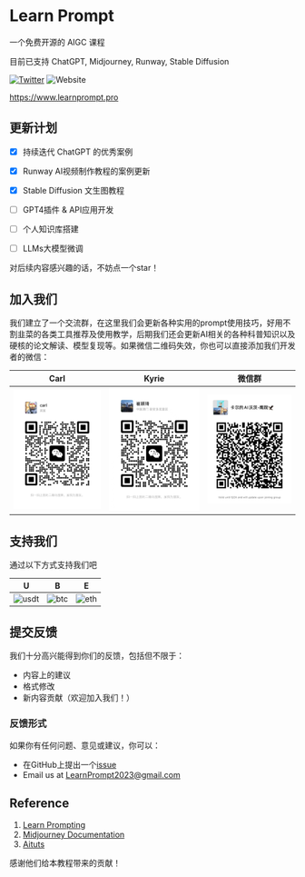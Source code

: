 # Learn Prompt

一个免费开源的 AIGC 课程

目前已支持 ChatGPT, Midjourney, Runway, Stable Diffusion 

[![Twitter](https://img.shields.io/twitter/url?label=Follow%20%40prompt_learn&style=social&url=https%3A%2F%2Ftwitter.com%2Flearnprompting)](https://twitter.com/prompt_learn)
![Website](https://img.shields.io/website?down_message=offline%20%3A%28&up_message=learnprompt.pro&url=https%3A%2F%2Flearnprompting.org)


https://www.learnprompt.pro

## 更新计划

- [X] 持续迭代 ChatGPT 的优秀案例
- [X] Runway AI视频制作教程的案例更新
- [X] Stable Diffusion 文生图教程
- [ ] GPT4插件 & API应用开发
- [ ] 个人知识库搭建
- [ ] LLMs大模型微调


对后续内容感兴趣的话，不妨点一个star！

## 加入我们

我们建立了一个交流群，在这里我们会更新各种实用的prompt使用技巧，好用不割韭菜的各类工具推荐及使用教学，后期我们还会更新AI相关的各种科普知识以及硬核的论文解读、模型复现等。如果微信二维码失效，你也可以直接添加我们开发者的微信：

|Carl |Kyrie | 微信群 |
|--|--|--|
|![Carl](./static/img/Carl.jpg) |![Kyrie](./static/img/Kyrie.jpg) |![Group](./static/img/groupE.jpg) |

## 支持我们
通过以下方式支持我们吧

 U | B | E | 
| --| --| --| 
| ![usdt](./img/usdt.jpg) | ![btc](./img/btc.jpg) | ![eth](./img/eth.jpg)


## 提交反馈

我们十分高兴能得到你们的反馈，包括但不限于：

- 内容上的建议
- 格式修改
- 新内容贡献（欢迎加入我们！）

### 反馈形式 

如果你有任何问题、意见或建议，你可以：
  - 在GitHub上提出一个[issue](https://github.com/LearnPrompt/LearnPrompt/issues)
  - Email us at [LearnPrompt2023@gmail.com](mailto:LearnPrompt2023@gmail.com)

## Reference

1. [Learn Prompting](https://learnprompting.org/zh-Hans/)
2. [Midjourney Documentation](https://docs.midjourney.com/)
3. [Aituts](https://aituts.com/)

感谢他们给本教程带来的贡献！